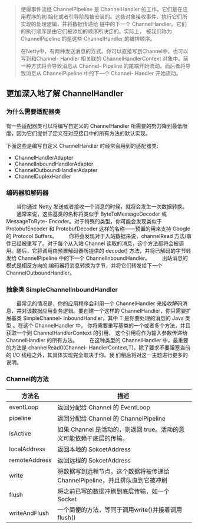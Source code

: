 > 使得事件流经 ChannelPipeline 是 ChannelHandler 的工作，它们是在应用程序的初 始化或者引导阶段被安装的。这些对象接收事件、执行它们所实现的处理逻辑，并将数据传递给 链中的下一个 ChannelHandler。它们的执行顺序是由它们被添加的顺序所决定的。实际上， 被我们称为 ChannelPipeline 的是这些 ChannelHandler 的编排顺序。
>
> 在Netty中，有两种发送消息的方式。你可以直接写到Channel中，也可以 写到和Channel- Handler 相关联的 ChannelHandlerContext 对象中。前一种方式将会导致消息从 Channel- Pipeline 的尾端开始流动，而后者将导致消息从 ChannelPipeline 中的下一个 Channel- Handler 开始流动。


## 更加深入地了解 ChannelHandler

### 为什么需要适配器类

有一些适配器类可以将编写自定义的 ChannelHandler 所需要的努力降到最低限度，因为它们提供了定义在对应接口中的所有方法的默认实现。

下面这些是编写自定义 ChannelHandler 时经常会用到的适配器类:
- ChannelHandlerAdapter
- ChannelInboundHandlerAdapter
- ChannelOutboundHandlerAdapter
- ChannelDuplexHandler

### 编码器和解码器
　　当你通过 Netty 发送或者接收一个消息的时候，就将会发生一次数据转换。
　　通常来说，这些基类的名称将类似于 ByteToMessageDecoder 或 MessageToByte- Encoder。对于特殊的类型，你可能会发现类似于 ProtobufEncoder 和 ProtobufDecoder 这样的名称——预置的用来支持 Google 的 Protocol Buffers。
　　你将会发现对于入站数据来说，channelRead 方法/事件已经被重写了。对于每个从入站 Channel 读取的消息，这个方法都将会被调用。随后，它将调用由预置解码器所提供的 decode() 方法，并将已解码的字节转发给 ChannelPipeline 中的下一个 ChannelInboundHandler。
　　出站消息的模式是相反方向的:编码器将消息转换为字节，并将它们转发给下一个 ChannelOutboundHandler。

### 抽象类 SimpleChannelInboundHandler
　　最常见的情况是，你的应用程序会利用一个 ChannelHandler 来接收解码消息，并对该数据应用业务逻辑。要创建一个这样的 ChannelHandler，你只需要扩展基类 SimpleChannel- InboundHandler<T>，其中 T 是你要处理的消息的 Java 类型 。在这个 ChannelHandler 中， 你将需要重写基类的一个或者多个方法，并且获取一个到 ChannelHandlerContext 的引用， 这个引用将作为输入参数传递给 ChannelHandler 的所有方法。
　　在这种类型的 ChannelHandler 中，最重要的方法是 channelRead0(Channel- HandlerContext,T)。除了要求不要阻塞当前的 I/O 线程之外，其具体实现完全取决于你。我 们稍后将对这一主题进行更多的说明。

### Channel的方法
| 方法名        | 描述                                                                         |
| ------------- | ---------------------------------------------------------------------------- |
| eventLoop     | 返回分配给 Channel 的 EventLoop                                              |
| pipeline      | 返回分配给 Channel 的 ChannelPipeline                                        |
| isActive      | 如果 Channel 是活动的，则返回 true。活动的意义可能依赖于底层的传输。         |
| localAddress  | 返回本地的 SokcetAddress                                                     |
| remoteAddress | 返回远程的 SokcetAddress                                                     |
| write         | 将数据写到远程节点。这个数据将被传递给 ChannelPipeline，并且排队直到它被冲刷 |
| flush         | 将之前已写的数据冲刷到底层传输，如一个 Socket                                |
| writeAndFlush | 一个简便的方法，等同于调用write()并接着调用flush()                           |
